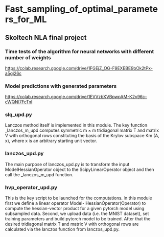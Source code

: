 # Fast_sampling_of_optimal_parameters_for_ML

## Skoltech NLA final project

### Time tests of the algorithm for neural networks with different number of weights
https://colab.research.google.com/drive/1FGEjZ_OG-F9EXEBE9bOk2tPx-a5gj26c

### Model predictions with generated parameters
https://colab.research.google.com/drive/1EVVzbXVBpwpAM-K2v96c-cWQNI7FcTnl

### slq_upd.py
Lanczos method itself is implemented in this module. The key function _lanczos_m_upd computes symmetric m × m tridiagonal matrix T and matrix V with orthogonal rows constituting the basis of the Krylov subspace Km (A, x), where x is an arbitrary starting unit vector.

### lanczos_upd.py
The main purpose of lanczos_upd.py is to transform the input ModelHessianOperator object to the ScipyLinearOperator object and then call the _lanczos_m_upd function.

### hvp_operator_upd.py
This is the key script to be launched for the computations. In this module first we define a linear operator Model- HessianOperator(Operator) to compute the hessian-vector product for a given pytorch model using subsampled data. Second, we upload data (i.e. the MNIST dataset), set training parameters and build pytorch model to be trained. After that the desired tridiagonal matrix T and matrix V with orthogonal rows are calculated via the lanczos function from lanczos_upd.py.
